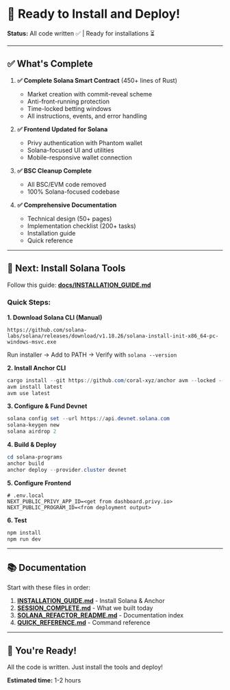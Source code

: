 # 🚀 Ready to Install and Deploy!

**Status:** All code written ✅ | Ready for installations ⏳

---

## ✅ What's Complete

1. **✅ Complete Solana Smart Contract** (450+ lines of Rust)
   - Market creation with commit-reveal scheme
   - Anti-front-running protection
   - Time-locked betting windows
   - All instructions, events, and error handling

2. **✅ Frontend Updated for Solana**
   - Privy authentication with Phantom wallet
   - Solana-focused UI and utilities
   - Mobile-responsive wallet connection

3. **✅ BSC Cleanup Complete**
   - All BSC/EVM code removed
   - 100% Solana-focused codebase

4. **✅ Comprehensive Documentation**
   - Technical design (50+ pages)
   - Implementation checklist (200+ tasks)
   - Installation guide
   - Quick reference

---

## 🎯 Next: Install Solana Tools

Follow this guide: **[docs/INSTALLATION_GUIDE.md](./docs/INSTALLATION_GUIDE.md)**

### Quick Steps:

**1. Download Solana CLI (Manual)**
```
https://github.com/solana-labs/solana/releases/download/v1.18.26/solana-install-init-x86_64-pc-windows-msvc.exe
```
Run installer → Add to PATH → Verify with `solana --version`

**2. Install Anchor CLI**
```powershell
cargo install --git https://github.com/coral-xyz/anchor avm --locked --force
avm install latest
avm use latest
```

**3. Configure & Fund Devnet**
```powershell
solana config set --url https://api.devnet.solana.com
solana-keygen new
solana airdrop 2
```

**4. Build & Deploy**
```powershell
cd solana-programs
anchor build
anchor deploy --provider.cluster devnet
```

**5. Configure Frontend**
```env
# .env.local
NEXT_PUBLIC_PRIVY_APP_ID=<get from dashboard.privy.io>
NEXT_PUBLIC_PROGRAM_ID=<from deployment output>
```

**6. Test**
```powershell
npm install
npm run dev
```

---

## 📚 Documentation

Start with these files in order:

1. **[INSTALLATION_GUIDE.md](./docs/INSTALLATION_GUIDE.md)** - Install Solana & Anchor
2. **[SESSION_COMPLETE.md](./docs/SESSION_COMPLETE.md)** - What we built today
3. **[SOLANA_REFACTOR_README.md](./docs/SOLANA_REFACTOR_README.md)** - Documentation index
4. **[QUICK_REFERENCE.md](./docs/QUICK_REFERENCE.md)** - Command reference

---

## 🎉 You're Ready!

All the code is written. Just install the tools and deploy!

**Estimated time:** 1-2 hours

